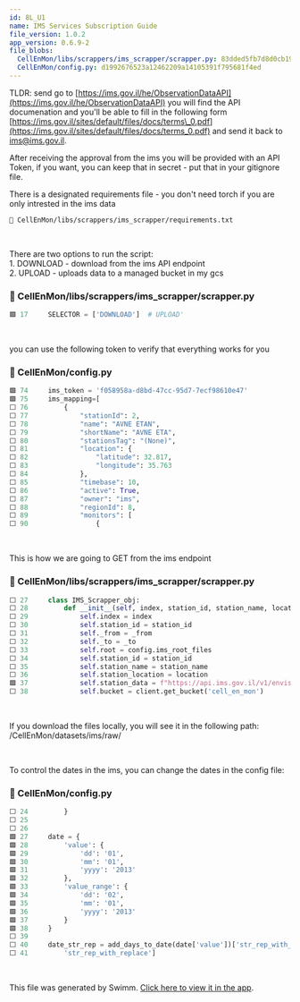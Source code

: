 ```yaml
---
id: 8L_U1
name: IMS Services Subscription Guide
file_version: 1.0.2
app_version: 0.6.9-2
file_blobs:
  CellEnMon/libs/scrappers/ims_scrapper/scrapper.py: 83dded5fb7d8d0cb197d7dd3139fbea07684ec09
  CellEnMon/config.py: d1992676523a12462209a14105391f795681f4ed
---
```


TLDR: send go to [https://ims.gov.il/he/ObservationDataAPI](https://ims.gov.il/he/ObservationDataAPI) you will find the API documenation and you'll be able to fill in the following form [https://ims.gov.il/sites/default/files/docs/terms\_0.pdf](https://ims.gov.il/sites/default/files/docs/terms_0.pdf) and send it back to [&#105;&#109;&#115;&#64;&#x69;&#109;&#115;&#x2e;&#103;&#x6f;&#118;&#x2e;&#x69;&#x6c;](mailto:ims@ims.gov.il).

After receiving the approval from the ims you will be provided with an API Token, if you want, you can keep that in secret - put that in your gitignore file.

There is a designated requirements file - you don't need torch if you are only intrested in the ims data

`📄 CellEnMon/libs/scrappers/ims_scrapper/requirements.txt`

<br/>

There are two options to run the script:  
1\. DOWNLOAD - download from the ims API endpoint  
2\. UPLOAD - uploads data to a managed bucket in my gcs
<!-- NOTE-swimm-snippet: the lines below link your snippet to Swimm -->
### 📄 CellEnMon/libs/scrappers/ims_scrapper/scrapper.py
```python
🟩 17     SELECTOR = ['DOWNLOAD']  # UPLOAD'
```

<br/>

you can use the following token to verify that everything works for you
<!-- NOTE-swimm-snippet: the lines below link your snippet to Swimm -->
### 📄 CellEnMon/config.py
```python
🟩 74     ims_token = 'f058958a-d8bd-47cc-95d7-7ecf98610e47'
🟩 75     ims_mapping=[
⬜ 76         {
⬜ 77             "stationId": 2,
⬜ 78             "name": "AVNE ETAN",
⬜ 79             "shortName": "AVNE ETA",
⬜ 80             "stationsTag": "(None)",
⬜ 81             "location": {
⬜ 82                 "latitude": 32.817,
⬜ 83                 "longitude": 35.763
⬜ 84             },
⬜ 85             "timebase": 10,
⬜ 86             "active": True,
⬜ 87             "owner": "ims",
⬜ 88             "regionId": 8,
⬜ 89             "monitors": [
⬜ 90                 {
```

<br/>

This is how we are going to GET from the ims endpoint
<!-- NOTE-swimm-snippet: the lines below link your snippet to Swimm -->
### 📄 CellEnMon/libs/scrappers/ims_scrapper/scrapper.py
```python
⬜ 27     class IMS_Scrapper_obj:
⬜ 28         def __init__(self, index, station_id, station_name, location, _from, _to):
⬜ 29             self.index = index
⬜ 30             self.station_id = station_id
⬜ 31             self._from = _from
⬜ 32             self._to = _to
⬜ 33             self.root = config.ims_root_files
⬜ 34             self.station_id = station_id
⬜ 35             self.station_name = station_name
⬜ 36             self.station_location = location
🟩 37             self.station_data = f"https://api.ims.gov.il/v1/envista/stations/{station_id}/data/?from={_from}&to={_to}"
⬜ 38             self.bucket = client.get_bucket('cell_en_mon')
```

<br/>

If you download the files locally, you will see it in the following path: /CellEnMon/datasets/ims/raw/

<br/>

To control the dates in the ims, you can change the dates in the config file:
<!-- NOTE-swimm-snippet: the lines below link your snippet to Swimm -->
### 📄 CellEnMon/config.py
```python
⬜ 24         }
⬜ 25     
⬜ 26     
🟩 27     date = {
🟩 28         'value': {
🟩 29             'dd': '01',
🟩 30             'mm': '01',
🟩 31             'yyyy': '2013'
🟩 32         },
🟩 33         'value_range': {
🟩 34             'dd': '02',
🟩 35             'mm': '01',
🟩 36             'yyyy': '2013'
🟩 37         }
🟩 38     }
⬜ 39     
⬜ 40     date_str_rep = add_days_to_date(date['value'])['str_rep_with_replace'] + '_' + add_days_to_date(date['value_range'])[
⬜ 41         'str_rep_with_replace']
```

<br/>

This file was generated by Swimm. [Click here to view it in the app](https://app.swimm.io/repos/Z2l0aHViJTNBJTNBQ2VsbEVuTW9uLVJlc2VhcmNoJTNBJTNBc2FnaXRpbWluc2t5/docs/8L_U1).